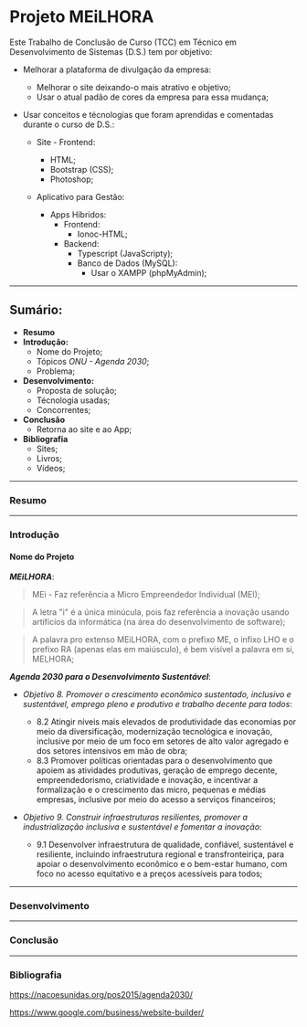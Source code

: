 # Projeto MEiLHORA

Este Trabalho de Conclusão de Curso (TCC) em Técnico em Desenvolvimento de Sistemas (D.S.) tem por objetivo:

- Melhorar a plataforma de divulgação da empresa:
    - Melhorar o site deixando-o mais atrativo e objetivo;
    - Usar o atual padão de cores da empresa para essa mudança;
    
- Usar conceitos e técnologias que foram aprendidas e comentadas durante o curso de D.S.:
    - Site - Frontend:
       - HTML; 
       - Bootstrap (CSS);
       - Photoshop;
        
    - Aplicativo para Gestão:
        - Apps Híbridos:
          - Frontend:
            - Ionoc-HTML;
          - Backend:
            - Typescript (JavaScripty);
            - Banco de Dados (MySQL):
               - Usar o XAMPP (phpMyAdmin);
---
## Sumário:
- **Resumo**
- **Introdução:**
    - Nome do Projeto;
    - Tópicos *ONU - Agenda 2030*;
    - Problema;
- **Desenvolvimento:**
    - Proposta de solução;
    - Técnologia usadas;
    - Concorrentes;
- **Conclusão**
    - Retorna ao site e ao App;
- **Bibliografia**
    - Sites;
    - Livros;
    - Vídeos;
---

### Resumo
---

### Introdução

#### Nome do Projeto

**_MEiLHORA_**:
> MEi - Faz referência a Micro Empreendedor Individual (MEI);

> A letra "i" é a única minúcula, pois faz referência a inovação usando artifícios da informática (na área do desenvolvimento de software);

> A palavra pro extenso MEiLHORA, com o prefixo ME, o infixo LHO e o prefixo RA (apenas elas em maiúsculo), é bem visível a palavra em si, MELHORA;

**_Agenda 2030 para o Desenvolvimento Sustentável_**:

- _Objetivo 8. Promover o crescimento econômico sustentado, inclusivo e sustentável, emprego pleno e produtivo e trabalho decente para todos_:

  - 8.2 Atingir níveis mais elevados de produtividade das economias por meio da diversificação, modernização tecnológica e inovação, inclusive por meio de um foco em setores de alto valor agregado e dos setores intensivos em mão de obra;
  - 8.3 Promover políticas orientadas para o desenvolvimento que apoiem as atividades produtivas, geração de emprego decente, empreendedorismo, criatividade e inovação, e incentivar a formalização e o crescimento das micro, pequenas e médias empresas, inclusive por meio do acesso a serviços financeiros;

- _Objetivo 9. Construir infraestruturas resilientes, promover a industrialização inclusiva e sustentável e fomentar a inovação_:
   
  - 9.1 Desenvolver infraestrutura de qualidade, confiável, sustentável e resiliente, incluindo infraestrutura regional e transfronteiriça, para apoiar o desenvolvimento econômico e o bem-estar humano, com foco no acesso equitativo e a preços acessíveis para todos;
---

### Desenvolvimento
---

### Conclusão
---

### Bibliografia

https://nacoesunidas.org/pos2015/agenda2030/

https://www.google.com/business/website-builder/
